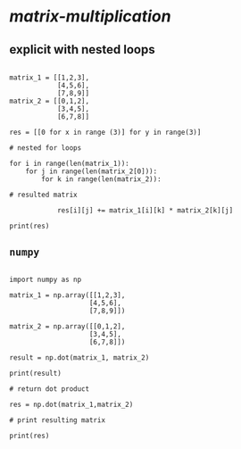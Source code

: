 # ***matrix-multiplication***



## explicit with nested loops
```#input two matrices and label them

matrix_1 = [[1,2,3],
            [4,5,6],
            [7,8,9]]
matrix_2 = [[0,1,2],
            [3,4,5],
            [6,7,8]]

res = [[0 for x in range (3)] for y in range(3)]

# nested for loops

for i in range(len(matrix_1)):
    for j in range(len(matrix_2[0])):
        for k in range(len(matrix_2)):

# resulted matrix
            
            res[i][j] += matrix_1[i][k] * matrix_2[k][j]

print(res)
```
## `numpy`
```# input two matrices

import numpy as np

matrix_1 = np.array([[1,2,3],  
                    [4,5,6],
                    [7,8,9]])

matrix_2 = np.array([[0,1,2],
                    [3,4,5],
                    [6,7,8]])

result = np.dot(matrix_1, matrix_2)

print(result)

# return dot product

res = np.dot(matrix_1,matrix_2)

# print resulting matrix

print(res)
```

